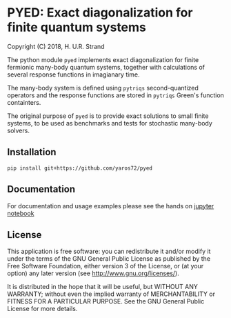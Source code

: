 # **PYED**: Exact diagonalization for finite quantum systems

Copyright (C) 2018, H. U.R. Strand

The python module `pyed` implements exact diagonalization for finite fermionic many-body quantum systems, together with calculations of several response functions in imagianary time.

The many-body system is defined using `pytriqs` second-quantized operators and the response functions are stored in `pytriqs` Green's function containters.

The original purpose of `pyed` is to provide exact solutions to small finite systems, to be used as benchmarks and tests for stochastic many-body solvers.


## Installation

```
pip install git+https://github.com/yaros72/pyed
```


## Documentation

For documentation and usage examples please see the hands on [jupyter notebook](doc/Documentation.ipynb)

## License

This application is free software: you can redistribute it and/or modify it
under the terms of the GNU General Public License as published by the Free
Software Foundation, either version 3 of the License, or (at your option) any
later version (see <http://www.gnu.org/licenses/>).

It is distributed in the hope that it will be useful, but WITHOUT ANY WARRANTY;
without even the implied warranty of MERCHANTABILITY or FITNESS FOR A
PARTICULAR PURPOSE. See the GNU General Public License for more details.
